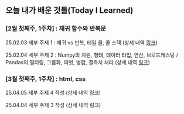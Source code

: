 ## 오늘 내가 배운 것들(Today I Learned)

### [2월 첫째주, 1주차] : 재귀 함수와 반복문 

25.02.03 세부 주제 1 : 재귀 vs 반복, 테일 콜, 콜 스택 (상세 내역 [링크](2월/2025-02-03.md))  

25.02.04 세부 주제 2 : Numpy의 차원, 형태, 데이터 타입, 연산, 브로드캐스팅 / Pandas의 필터링, 그룹화, 피벗, 병합, 결측치 처리 (상세 내역 [링크](2월/2025-02-04.md))

### [3월 첫째주, 1주차] : html, css

25.04.05 세부 주제 4 작성 (상세 내역 링크)

25.04.04 세부 주제 3 작성 (상세 내역 링크)
